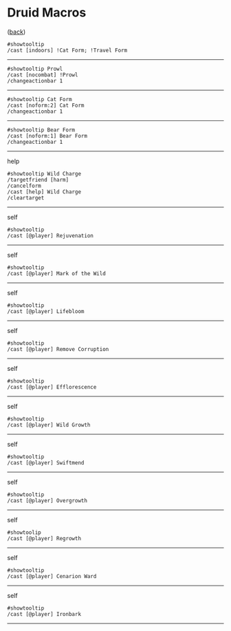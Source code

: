 <!--
    =====================================
    generator=datazen
    version=3.2.0
    hash=7788ad62e3e317cb3bf9c6ee3046d164
    =====================================
-->

# Druid Macros

([back](README.md))

 

```
#showtooltip
/cast [indoors] !Cat Form; !Travel Form
```

---

 

```
#showtooltip Prowl
/cast [nocombat] !Prowl
/changeactionbar 1
```

---

 

```
#showtooltip Cat Form
/cast [noform:2] Cat Form
/changeactionbar 1
```

---

 

```
#showtooltip Bear Form
/cast [noform:1] Bear Form
/changeactionbar 1
```

---

help

```
#showtooltip Wild Charge
/targetfriend [harm]
/cancelform
/cast [help] Wild Charge
/cleartarget
```

---

self

```
#showtooltip
/cast [@player] Rejuvenation
```

---

self

```
#showtooltip
/cast [@player] Mark of the Wild
```

---

self

```
#showtooltip
/cast [@player] Lifebloom
```

---

self

```
#showtooltip
/cast [@player] Remove Corruption
```

---

self

```
#showtooltip
/cast [@player] Efflorescence
```

---

self

```
#showtooltip
/cast [@player] Wild Growth
```

---

self

```
#showtooltip
/cast [@player] Swiftmend
```

---

self

```
#showtooltip
/cast [@player] Overgrowth
```

---

self

```
#showtoolip
/cast [@player] Regrowth
```

---

self

```
#showtooltip
/cast [@player] Cenarion Ward
```

---

self

```
#showtooltip
/cast [@player] Ironbark
```

---
